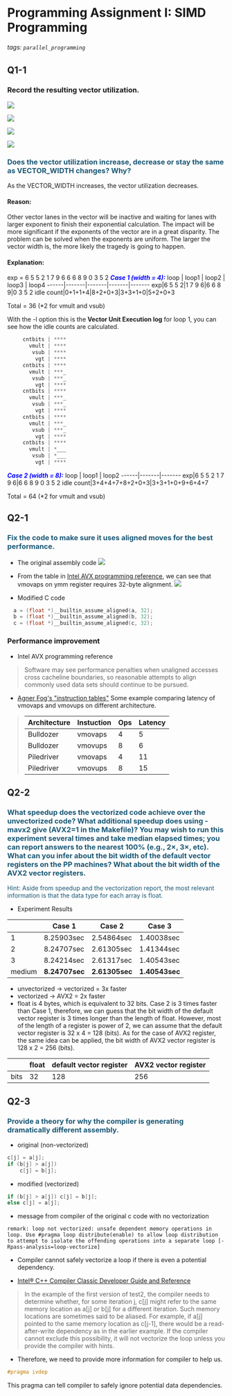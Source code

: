 # Programming Assignment I: SIMD Programming
###### tags: `parallel_programming`

## Q1-1
### Record the resulting vector utilization.

![](https://i.imgur.com/ogCbtQ0.png)

![](https://i.imgur.com/nRx7bjx.png)

![](https://i.imgur.com/cYjWyGm.png)

![](https://i.imgur.com/p7VAcgw.png)

### <font color="#1B5875">Does the vector utilization increase, decrease or stay the same as VECTOR_WIDTH changes? Why?</font>

As the VECTOR_WIDTH increases, the vector utilization decreases.

#### Reason:
Other vector lanes in the vector will be inactive and waiting for lanes with larger exponent to finish their exponential calculation. The impact will be more significant if the exponents of the vector are in a great disparity. The problem can be solved when the exponents are uniform. The larger the vector width is, the more likely the tragedy is going to happen.

#### Explanation:
exp = 6 5 5 2 1 7 9 6 6 6 8 9 0 3 5 2
<span style="color:blue">***Case 1 (width = 4):***</span>
loop | loop1 | loop2 | loop3 | loop4
------|-------|-------|-------|-------
exp|6 5 5 2|1 7 9 6|6 6 8 9|0 3 5 2
idle count|0+1+1+4|8+2+0+3|3+3+1+0|5+2+0+3

Total = 36 (*2 for vmult and vsub)

With the -l option this is the **Vector Unit Execution log** for loop 1, you can see how the idle counts are calculated.
``` c
     cntbits | ****
       vmult | ****
        vsub | ****
         vgt | ****
     cntbits | ****
       vmult | ***_
        vsub | ***_
         vgt | ****
     cntbits | ****
       vmult | ***_
        vsub | ***_
         vgt | ****
     cntbits | ****
       vmult | ***_
        vsub | ***_
         vgt | ****
     cntbits | ****
       vmult | *___
        vsub | *___
         vgt | ****
```
<span style="color:blue">***Case 2 (width = 8):***</span>
loop | loop1 | loop2
------|-------|-------
exp|6 5 5 2 1 7 9 6|6 6 8 9 0 3 5 2
idle count|3+4+4+7+8+2+0+3|3+3+1+0+9+6+4+7

Total = 64 (*2 for vmult and vsub)

## Q2-1
### <font color="#1B5875">Fix the code to make sure it uses aligned moves for the best performance.</font>
* The original assembly code
![](https://i.imgur.com/RgqCotd.png)

* From the table in [Intel AVX programming reference](https://software.intel.com/content/dam/develop/external/us/en/documents/36945), we can see that vmovaps on ymm register requires 32-byte alignment. 
![](https://i.imgur.com/e8PEu0b.png)

* Modified C code
``` c
  a = (float *)__builtin_assume_aligned(a, 32);
  b = (float *)__builtin_assume_aligned(b, 32);
  c = (float *)__builtin_assume_aligned(c, 32);
```

### Performance improvement
* Intel AVX programming reference
> Software may see performance penalties when unaligned accesses cross cacheline boundaries, so reasonable attempts to align commonly used data sets should continue to be pursued.
* [Agner Fog's "instruction tables"](https://www.agner.org/optimize/instruction_tables.pdf)
Some example comparing latency of vmovaps and vmovups on different architecture.
> Architecture|Instuction|Ops|Latency
> --|--|--|--
> Bulldozer|vmovaps|4|5
> Bulldozer|vmovups|8|6
> Piledriver|vmovaps|4|11
> Piledriver|vmovups|8|15

## Q2-2
### <font color="#1B5875">What speedup does the vectorized code achieve over the unvectorized code? What additional speedup does using -mavx2 give (AVX2=1 in the Makefile)? You may wish to run this experiment several times and take median elapsed times; you can report answers to the nearest 100% (e.g., 2×, 3×, etc). What can you infer about the bit width of the default vector registers on the PP machines? What about the bit width of the AVX2 vector registers.
Hint: Aside from speedup and the vectorization report, the most relevant information is that the data type for each array is float.</font>

* Experiment Results

| | Case 1 | Case 2 | Case 3 |
|-|--------|--------|--------|
|1|8.25903sec|2.54864sec|1.40038sec|
|2|8.24707sec|2.61305sec|1.41344sec|
|3|8.24214sec|2.61317sec|1.40543sec|
|medium|**8.24707sec**|**2.61305sec**|**1.40543sec**|

* unvectorized -> vectorized = 3x faster
* vectorized -> AVX2 = 2x faster
* float is 4 bytes, which is equivalent to 32 bits. Case 2 is 3 times faster than Case 1, therefore, we can guess that the bit width of the default vector register is 3 times longer than the length of float. However, most of the length of a register is power of 2, we can assume that the default vector register is 32 x 4 = 128 (bits). As for the case of AVX2 register, the same idea can be applied, the bit width of AVX2 vector register is 128 x 2 = 256 (bits).

||float|default vector register|AVX2 vector register|
|-|----|-----------------------|--------------------|
|bits|32|128                   |256                 |

## Q2-3
### <font color="#1B5875">Provide a theory for why the compiler is generating dramatically different assembly.</font>
* original (non-vectorized)
``` c
c[j] = a[j];
if (b[j] > a[j])
    c[j] = b[j];
```
* modified (vectorized)
``` c
if (b[j] > a[j]) c[j] = b[j];
else c[j] = a[j];
```
* message from compiler of the original c code with no vectorization
```
remark: loop not vectorized: unsafe dependent memory operations in loop. Use #pragma loop distribute(enable) to allow loop distribution to attempt to isolate the offending operations into a separate loop [-Rpass-analysis=loop-vectorize]
```
* Compiler cannot safely vectorize a loop if there is even a potential dependency.

* [Intel® C++ Compiler Classic Developer Guide and Reference](https://software.intel.com/content/www/us/en/develop/documentation/cpp-compiler-developer-guide-and-reference/top/optimization-and-programming-guide/vectorization/automatic-vectorization/using-automatic-vectorization.html)
> In the example of the first version of test2, the compiler needs to determine whether, for some iteration j, c[j] might refer to the same memory location as a[j] or b[j] for a different iteration. Such memory locations are sometimes said to be aliased. For example, if a[j] pointed to the same memory location as c[j-1], there would be a read-after-write dependency as in the earlier example. If the compiler cannot exclude this possibility, it will not vectorize the loop unless you provide the compiler with hints.

* Therefore, we need to provide more information for compiler to help us.
``` c
#pragma ivdep
```
This pragma can tell compiler to safely ignore potential data dependencies.









